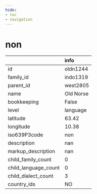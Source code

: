 ```yaml
---
hide:
- toc
- navigation
---
```

# non
|                      | info      |
|:---------------------|:----------|
| id                   | oldn1244  |
| family_id            | indo1319  |
| parent_id            | west2805  |
| name                 | Old Norse |
| bookkeeping          | False     |
| level                | language  |
| latitude             | 63.42     |
| longitude            | 10.38     |
| iso639P3code         | non       |
| description          | nan       |
| markup_description   | nan       |
| child_family_count   | 0         |
| child_language_count | 0         |
| child_dialect_count  | 3         |
| country_ids          | NO        |
